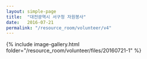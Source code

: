 ```yaml
---
layout: simple-page
title:  "대전광역시 서구청 자원봉사"
date:   2016-07-21
permalink: "/resource_room/volunteer/v4"
---
```


{% include image-gallery.html folder="/resource_room/volunteer/files/20160721-1" %}